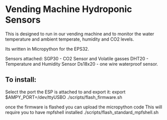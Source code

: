 # Vending Machine Hydroponic Sensors
This is designed to run in our vending machine and to monitor the water temperature and ambient temperate, humidity and CO2 levels.

Its written in Micropython for the EPS32.

Sensors attached:
SGP30 - CO2 Sensor and Volatile gasses
DHT20 - Temperature and Humidity Sensor
Ds18x20 - one wire waterproof sensor.

## To install:
Select the port the ESP is attached to and export it:
export $AMPY_PORT=/dev/ttyUSBO 
./scripts/flash_firmware.sh


once the firmware is flashed you can upload the micropython code
This will require you to have mpfshell installed 
./scripts/flash_standard_mpfshell.sh


